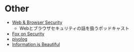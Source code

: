 # Other
- [Web & Browser Security](https://anchor.fm/shhnjk/episodes/Web-e1s9jjl/a-a923e6v)
  - Webとブラウザセキュリティの話を扱うポッドキャスト
- [Fox on Security](https://foxsecurity.hatenablog.com/)
- [piyolog](https://piyolog.hatenadiary.jp/)
- [Information is Beautiful](https://informationisbeautiful.net/)
